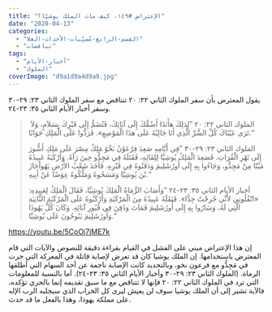 ```yaml
---
title: "الإعتراض #١٤٩، كيف مات الملك يوشيّا؟"
date: "2020-04-13"
categories: 
  - "القسم-الرابع-مُسبِّبات-الأحداث-العلا"
  - "تناقضات"
tags: 
  - "أخبار-الأيام"
  - "الملوك"
coverImage: "d9a1d9a4d9a9.jpg"
---
```


يقول المعترض بأن سفر الملوك الثاني ٢٢: ٢٠ تتناقض مع سفر الملوك الثاني ٢٣: ٢٩-٣٠ وسفر أخبار الأيام الثاني ٣٥: ٢٣-٢٤.

>  الملوك الثاني ٢٢: ٢٠ ”لِذلِكَ هأَنَذَا أَضُمُّكَ إِلَى آبَائِكَ، فَتُضَمُّ إِلَى قَبْرِكَ بِسَلاَمٍ، وَلاَ تَرَى عَيْنَاكَ كُلَّ الشَّرِّ الَّذِي أَنَا جَالِبُهُ عَلَى هذَا الْمَوْضِعِ». فَرَدُّوا عَلَى الْمَلِكِ جَوَابًا.“
> 
> الملوك الثاني ٢٣: ٢٩-٣٠ ”فِي أَيَّامِهِ صَعِدَ فِرْعَوْنُ نَخْوُ مَلِكُ مِصْرَ عَلَى مَلِكِ أَشُّورَ إِلَى نَهْرِ الْفُرَاتِ. فَصَعِدَ الْمَلِكُ يُوشِيَّا لِلِقَائِهِ، فَقَتَلَهُ فِي مَجِدُّو حِينَ رَآهُ. وَأَرْكَبَهُ عَبِيدُهُ مَيْتًا مِنْ مَجِدُّو، وَجَاءُوا بِهِ إِلَى أُورُشَلِيمَ وَدَفَنُوهُ فِي قَبْرِهِ. فَأَخَذَ شَعْبُ الأَرْضِ يَهُوآحَازَ بْنَ يُوشِيَّا وَمَسَحُوهُ وَمَلَّكُوهُ عِوَضًا عَنْ أَبِيهِ.“
> 
> أخبار الأيام الثاني ٣٥: ٢٣-٢٤ ”وَأَصَابَ الرُّمَاةُ الْمَلِكَ يُوشِيَّا، فَقَالَ الْمَلِكُ لِعَبِيدِهِ: «انْقُلُونِي لأَنِّي جُرِحْتُ جِدًّا». فَنَقَلَهُ عَبِيدُهُ مِنَ الْمَرْكَبَةِ وَأَرْكَبُوهُ عَلَى الْمَرْكَبَةِ الثَّانِيَةِ الَّتِي لَهُ، وَسَارُوا بِهِ إِلَى أُورُشَلِيمَ فَمَاتَ وَدُفِنَ فِي قُبُورِ آبَائِهِ. وَكَانَ كُلُّ يَهُوذَا وَأُورُشَلِيمَ يَنُوحُونَ عَلَى يُوشِيَّا.“

https://youtu.be/5CoOj7jME7k

إن هذا الإعتراض مبني على الفشل في القيام بقراءة دقيقة للنصوص والآيات التي قام المعترض باستخدامها. إن الملك يوشيا كان قد تعرض لإصابة قاتلة في المعركة التي جرت في مَجِدُّو مع فرعون نخو، وبالتحديد كانت الإصابة ناجمة عن أحد السهام التي أطلقها الرماة. (الملوك الثاني ٢٣: ٢٩-٣٠ وأخبار الأيام الثاني ٣٥: ٢٣-٢٤). أما بالنسبة للمعلومات التي ترد في الملوك الثاني ٢٢: ٢٠ فإنها لا تتناقض مع ما سبق تقديمه إنما بالحري تؤكده، فالآية تشير إلى أن الملك يوشيا سوف لن يعيش ليرى كل الخراب الذي سيجلبه الرب الإله على مملكة يهوذا، وهذا بالفعل ما قد حدث.
